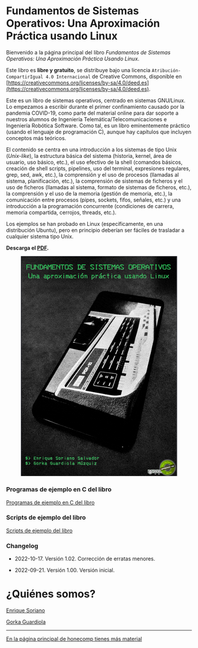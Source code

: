 # Fundamentos de Sistemas Operativos: Una Aproximación Práctica usando Linux

Bienvenido a la página principal del libro
*Fundamentos de Sistemas Operativos: Una Aproximación Práctica Usando Linux*.

Este libro es **libre y gratuito**,
se distribuye bajo una licencia `Atribución-CompartirIgual 4.0 Internacional`
de Creative Commons, disponible en [https://creativecommons.org/licenses/by-sa/4.0/deed.es](https://creativecommons.org/licenses/by-sa/4.0/deed.es).

Este es un libro de sistemas operativos, centrado en sistemas GNU/Linux.
Lo empezamos a escribir durante el primer
confinamiento causado por la pandemia COVID-19, como parte del material online para
dar soporte a nuestros alumnos de Ingeniería Telemática/Telecomunicaciones e
Ingeniería Robótica Software. Como tal, es un libro eminentemente práctico (usando el lenguaje de programación C), aunque
hay capítulos que incluyen conceptos más teóricos.

El contenido se centra en una introducción a los sistemas
de tipo Unix (*Unix-like*), la estructura básica del sistema (historia, kernel, área de usuario, uso básico, etc.),
el uso efectivo de la shell (comandos básicos, creación de shell scripts, pipelines, uso del terminal, expresiones regulares, grep, sed, awk, etc.),
la comprensión y el uso de procesos (llamadas al sistema,
planificación, etc.),
la comprensión de sistemas de ficheros y el uso de ficheros (llamadas al sistema, formato de sistemas de ficheros, etc.), la comprensión y el uso de la memoria (gestión de memoria, etc.), la comunicación entre procesos (pipes, sockets, fifos, señales, etc.) y una introducción a la programación concurrente (condiciones de carrera, memoria compartida, cerrojos, threads, etc.).

Los ejemplos se han probado en Linux (específicamente, en una distribución Ubuntu), pero en principio
deberían ser fáciles de trasladar a cualquier sistema tipo Unix.

**Descarga el [PDF](https://github.com/honecomp/honecomp.github.io/raw/main/books/librossoo.pdf).**


<center>
<a href="https://github.com/honecomp/honecomp.github.io/raw/main/books/librossoo.pdf">
<figure class="image">
  <img src="figs/portada-libro-peq.png">
</figure>
</a>
</center>


### Programas de ejemplo en C del libro

[Programas de ejemplo en C del libro](https://github.com/honecomp/sotsrc)

### Scripts de ejemplo del libro

[Scripts de ejemplo del libro](https://github.com/honecomp/sotsrc)

### Changelog

* 2022-10-17. Versión 1.02. Corrección de erratas menores.

* 2022-09-21. Versión 1.00. Versión inicial.

# ¿Quiénes somos?

[Enrique Soriano](https://gsyc.urjc.es/~esoriano/)

[Gorka Guardiola](http://paurea.net/)

___

[En la página principal de honecomp tienes más material](https://honecomp.github.io/)
